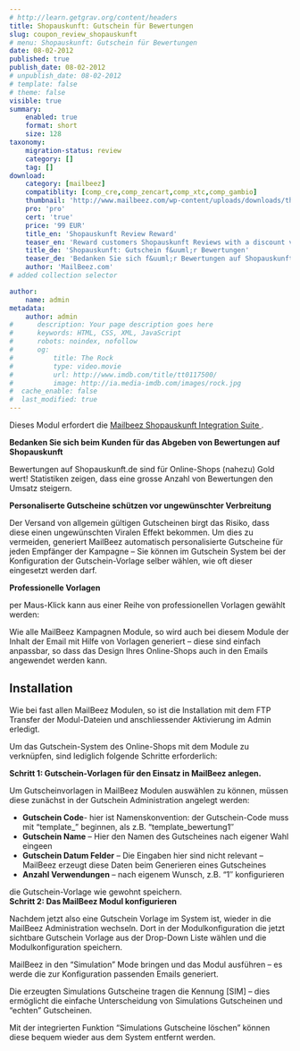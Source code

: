 ```yaml
---
# http://learn.getgrav.org/content/headers
title: Shopauskunft: Gutschein für Bewertungen
slug: coupon_review_shopauskunft
# menu: Shopauskunft: Gutschein für Bewertungen
date: 08-02-2012
published: true
publish_date: 08-02-2012
# unpublish_date: 08-02-2012
# template: false
# theme: false
visible: true
summary:
    enabled: true
    format: short
    size: 128
taxonomy:
    migration-status: review
    category: []
    tag: []
download:
    category: [mailbeez]
    compatiblity: [comp_cre,comp_zencart,comp_xtc,comp_gambio]
    thumbnail: 'http://www.mailbeez.com/wp-content/uploads/downloads/thumbnails/2012/02/icon_641.png'
    pro: 'pro'
    cert: 'true'
    price: '99 EUR'
    title_en: 'Shopauskunft Review Reward'
    teaser_en: 'Reward customers Shopauskunft Reviews with a discount voucher'
    title_de: 'Shopauskunft: Gutschein f&uuml;r Bewertungen'
    teaser_de: 'Bedanken Sie sich f&uuml;r Bewertungen auf Shopauskunft - mit einem Gutschein'
    author: 'MailBeez.com'
# added collection selector

author:
    name: admin
metadata:
    author: admin
#      description: Your page description goes here
#      keywords: HTML, CSS, XML, JavaScript
#      robots: noindex, nofollow
#      og:
#          title: The Rock
#          type: video.movie
#          url: http://www.imdb.com/title/tt0117500/
#          image: http://ia.media-imdb.com/images/rock.jpg
#  cache_enable: false
#  last_modified: true
---
```


Dieses Modul erfordert die [Mailbeez Shopauskunft Integration Suite ](http://www.mailbeez.de/dokumentation/configbeez/config_shopauskunft_integration/ "Mailbeez Shopauskunft Integration Suite").

**Bedanken Sie sich beim Kunden für das Abgeben von Bewertungen auf Shopauskunft**

Bewertungen auf Shopauskunft.de sind für Online-Shops (nahezu) Gold wert! Statistiken zeigen, dass eine grosse Anzahl von Bewertungen den Umsatz steigern.

**Personaliserte Gutscheine schützen vor ungewünschter Verbreitung**

Der Versand von allgemein gültigen Gutscheinen birgt das Risiko, dass diese einen ungewünschten Viralen Effekt bekommen. Um dies zu vermeiden, generiert MailBeez automatisch personalisierte Gutscheine für jeden Empfänger der Kampagne – Sie können im Gutschein System bei der Konfiguration der Gutschein-Vorlage selber wählen, wie oft dieser eingesetzt werden darf.

**Professionelle Vorlagen**

per Maus-Klick kann aus einer Reihe von professionellen Vorlagen gewählt werden:

Wie alle MailBeez Kampagnen Module, so wird auch bei diesem Module der Inhalt der Email mit Hilfe von Vorlagen generiert – diese sind einfach anpassbar, so dass das Design Ihres Online-Shops auch in den Emails angewendet werden kann.

## Installation

Wie bei fast allen MailBeez Modulen, so ist die Installation mit dem FTP Transfer der Modul-Dateien und anschliessender Aktivierung im Admin erledigt.

Um das Gutschein-System des Online-Shops mit dem Module zu verknüpfen, sind lediglich folgende Schritte erforderlich:

**Schritt 1: Gutschein-Vorlagen für den Einsatz in MailBeez anlegen.**

Um Gutscheinvorlagen in MailBeez Modulen auswählen zu können, müssen diese zunächst in der Gutschein Administration angelegt werden:

- **Gutschein Code**- hier ist Namenskonvention: der Gutschein-Code muss mit “template\_” beginnen, als z.B. “template\_bewertung1″
- **Gutschein Name** – Hier den Namen des Gutscheines nach eigener Wahl eingeen
- **Gutschein Datum Felder** – Die Eingaben hier sind nicht relevant – MailBeez erzeugt diese Daten beim Generieren eines Gutscheines
- **Anzahl Verwendungen** – nach eigenem Wunsch, z.B. “1″ konfigurieren

die Gutschein-Vorlage wie gewohnt speichern.  
**Schritt 2: Das MailBeez Modul konfigurieren**

Nachdem jetzt also eine Gutschein Vorlage im System ist, wieder in die MailBeez Administration wechseln. Dort in der Modulkonfiguration die jetzt sichtbare Gutschein Vorlage aus der Drop-Down Liste wählen und die Modulkonfiguration speichern.

MailBeez in den “Simulation” Mode bringen und das Modul ausführen – es werde die zur Konfiguration passenden Emails generiert.

Die erzeugten Simulations Gutscheine tragen die Kennung [SIM] – dies ermöglicht die einfache Unterscheidung von Simulations Gutscheinen und “echten” Gutscheinen.

Mit der integrierten Funktion “Simulations Gutscheine löschen” können diese bequem wieder aus dem System entfernt werden.
